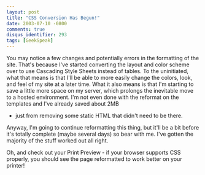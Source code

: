 ```yaml
---
layout: post
title: "CSS Conversion Has Begun!"
date: 2003-07-10 -0800
comments: true
disqus_identifier: 293
tags: [GeekSpeak]
---
```

You may notice a few changes and potentially errors in the formatting of
the site. That's because I've started converting the layout and color
scheme over to use Cascading Style Sheets instead of tables. To the
uninitiated, what that means is that I'll be able to more easily change
the colors, look, and feel of my site at a later time. What it also
means is that I'm starting to save a little more space on my server,
which prolongs the inevitable move to a hosted environment. I'm not even
done with the reformat on the templates and I've already saved about 2MB
- just from removing some static HTML that didn't need to be there.
 
 Anyway, I'm going to continue reformatting this thing, but it'll be a
bit before it's totally complete (maybe several days) so bear with me.
I've gotten the majority of the stuff worked out all right.
 
 Oh, and check out your Print Preview - if your browser supports CSS
properly, you should see the page reformatted to work better on your
printer!
